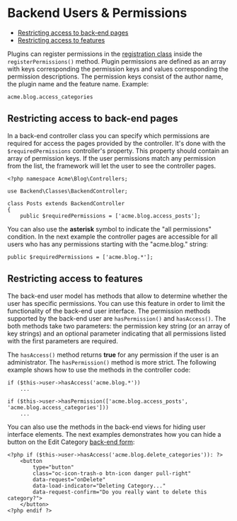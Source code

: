 # Backend Users & Permissions

- [Restricting access to back-end pages](#page-access)
- [Restricting access to features](#features)

Plugins can register permissions in the [registration class](../plugin/registration#navigation-permissions) inside the `registerPermissions()` method. Plugin permissions are defined as an array with keys corresponding the permission keys and values corresponding the permission descriptions. The permission keys consist of the author name, the plugin name and the feature name. Example:

    acme.blog.access_categories

## <a name="page-access" class="anchor" href="#page-access"></a> Restricting access to back-end pages

In a back-end controller class you can specify which permissions are required for access the pages provided by the controller. It's done with the `$requiredPermissions` controller's property. This property should contain an array of permission keys. If the user permissions match any permission from the list, the framework will let the user to see the controller pages.

    <?php namespace Acme\Blog\Controllers;

    use Backend\Classes\BackendController;

    class Posts extends BackendController
    {
        public $requiredPermissions = ['acme.blog.access_posts'];

You can also use the **asterisk** symbol to indicate the "all permissions" condition. In the next example the controller pages are accessible for all users who has any permissions starting with the "acme.blog." string:

    public $requiredPermissions = ['acme.blog.*'];

## <a name="features" class="anchor" href="#features"></a> Restricting access to features

The back-end user model has methods that allow to determine whether the user has specific permissions. You can use this feature in order to limit the functionality of the back-end user interface. The permission methods supported by the back-end user are `hasPermission()` and `hasAccess()`. The both methods take two parameters: the permission key string (or an array of key strings) and an optional parameter indicating that all permissions listed with the first parameters are required.

The `hasAccess()` method returns **true** for any permission if the user is an administrator. The `hasPermission()` method is more strict. The following example shows how to use the methods in the controller code:

    if ($this->user->hasAccess('acme.blog.*'))
        ...

    if ($this->user->hasPermission(['acme.blog.access_posts', 'acme.blog.access_categories']))
        ...

You can also use the methods in the back-end views for hiding user interface elements. The next examples demonstrates how you can hide a button on the Edit Category [back-end form](forms):

    <?php if ($this->user->hasAccess('acme.blog.delete_categories')): ?>
        <button 
            type="button" 
            class="oc-icon-trash-o btn-icon danger pull-right" 
            data-request="onDelete" 
            data-load-indicator="Deleting Category..." 
            data-request-confirm="Do you really want to delete this category?">
        </button>
    <?php endif ?>
